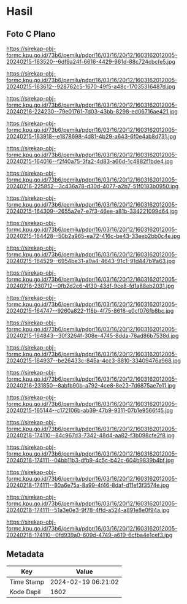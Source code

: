 # Hasil

## Foto C Plano

https://sirekap-obj-formc.kpu.go.id/73b6/pemilu/pdpr/16/03/16/20/12/1603162012005-20240215-163520--6df9a24f-6616-4429-961d-88c724cbcfe5.jpg

https://sirekap-obj-formc.kpu.go.id/73b6/pemilu/pdpr/16/03/16/20/12/1603162012005-20240215-163612--928762c5-1670-49f5-a48c-17035316487d.jpg

https://sirekap-obj-formc.kpu.go.id/73b6/pemilu/pdpr/16/03/16/20/12/1603162012005-20240216-224230--79e01761-7d03-43bb-8298-ed06716ae421.jpg

https://sirekap-obj-formc.kpu.go.id/73b6/pemilu/pdpr/16/03/16/20/12/1603162012005-20240215-163918--e1878698-4d81-4b29-a643-6f0e4ab8d731.jpg

https://sirekap-obj-formc.kpu.go.id/73b6/pemilu/pdpr/16/03/16/20/12/1603162012005-20240215-164016--f2f40a75-3fa2-4d83-a66d-1c4882f1bde4.jpg

https://sirekap-obj-formc.kpu.go.id/73b6/pemilu/pdpr/16/03/16/20/12/1603162012005-20240216-225852--3c436a78-d30d-4077-a2b7-51f0183b0950.jpg

https://sirekap-obj-formc.kpu.go.id/73b6/pemilu/pdpr/16/03/16/20/12/1603162012005-20240215-164309--2655a2e7-e7f3-46ee-a81b-334221099d64.jpg

https://sirekap-obj-formc.kpu.go.id/73b6/pemilu/pdpr/16/03/16/20/12/1603162012005-20240215-164428--50b2a965-ea72-416c-be43-33eeb2bb0c4e.jpg

https://sirekap-obj-formc.kpu.go.id/73b6/pemilu/pdpr/16/03/16/20/12/1603162012005-20240215-164529--6954be31-a9a4-4643-91c1-91d447b1fa63.jpg

https://sirekap-obj-formc.kpu.go.id/73b6/pemilu/pdpr/16/03/16/20/12/1603162012005-20240216-230712--0fb2d2c6-4f30-43df-9ce8-fd1a88eb2031.jpg

https://sirekap-obj-formc.kpu.go.id/73b6/pemilu/pdpr/16/03/16/20/12/1603162012005-20240215-164747--9260a822-118b-4f75-8618-e0cf076fb8bc.jpg

https://sirekap-obj-formc.kpu.go.id/73b6/pemilu/pdpr/16/03/16/20/12/1603162012005-20240215-164843--30f3264f-308e-4745-8dda-78ad86b7538d.jpg

https://sirekap-obj-formc.kpu.go.id/73b6/pemilu/pdpr/16/03/16/20/12/1603162012005-20240215-164937--be26433c-845a-4cc3-8810-33409476a968.jpg

https://sirekap-obj-formc.kpu.go.id/73b6/pemilu/pdpr/16/03/16/20/12/1603162012005-20240216-231850--8abfb90b-a792-4ce8-8e23-7d6875ae7e11.jpg

https://sirekap-obj-formc.kpu.go.id/73b6/pemilu/pdpr/16/03/16/20/12/1603162012005-20240215-165144--c172106b-ab39-47b9-9311-07b1e9566f45.jpg

https://sirekap-obj-formc.kpu.go.id/73b6/pemilu/pdpr/16/03/16/20/12/1603162012005-20240218-174110--84c967d3-7342-48d4-aa82-f3b098cfe2f8.jpg

https://sirekap-obj-formc.kpu.go.id/73b6/pemilu/pdpr/16/03/16/20/12/1603162012005-20240218-174111--04bb11b3-dfb9-4c5c-b42c-604b9839b4bf.jpg

https://sirekap-obj-formc.kpu.go.id/73b6/pemilu/pdpr/16/03/16/20/12/1603162012005-20240218-174111--80a6e75a-8a99-4f46-8daf-d11ef3f3574e.jpg

https://sirekap-obj-formc.kpu.go.id/73b6/pemilu/pdpr/16/03/16/20/12/1603162012005-20240218-174111--51a3e0e3-9f78-4ffd-a524-a891e8e0f94a.jpg

https://sirekap-obj-formc.kpu.go.id/73b6/pemilu/pdpr/16/03/16/20/12/1603162012005-20240218-174110--0fd939a0-609d-4749-a619-6cfba4e1cef3.jpg


## Metadata

| Key        | Value               |
| ---------- | ------------------- |
| Time Stamp | 2024-02-19 06:21:02 |
| Kode Dapil | 1602                |



